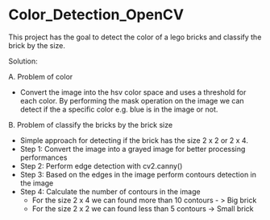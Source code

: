 # Color_Detection_OpenCV
This project has the goal to detect the color of a lego bricks and classify the
brick by the size.

Solution:

A. Problem of color
- Convert the image into the hsv color space and uses a threshold for each color.
   By performing the mask operation on the image we can detect if the a specific color
   e.g. blue is in the image or not.

B. Problem of classify the bricks by the brick size
- Simple approach for detecting if the brick has the size 2 x 2 or 2 x 4.
- Step 1: Convert the image into a grayed image for better processing performances
- Step 2: Perform edge detection with cv2.canny()
- Step 3: Based on the edges in the image perform contours detection in the image
- Step 4: Calculate the number of contours in the image
    - For the size 2 x 4 we can found more than 10 contours - > Big brick
    - For the size 2 x 2 we can found less than 5 contours -> Small brick
